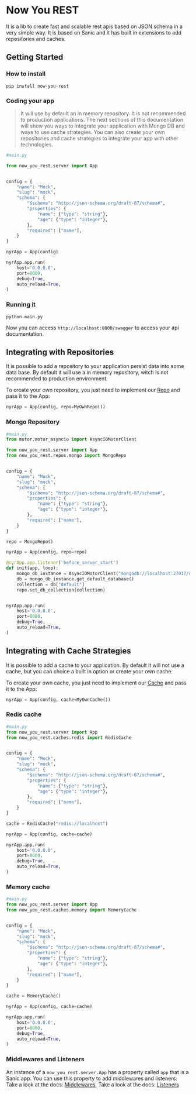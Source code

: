 # Now You REST

It is a lib to create fast and scalable rest apis based on JSON schema in a very simple way. 
It is based on Sanic and it has built in extensions to add repositories and caches.


## Getting Started

### How to install

`pip install now-you-rest`


### Coding your app

> It will use by default an in memory repository. It is not recommended to production applications. 
> The next sections of this documentation will show you ways to integrate your application with Mongo DB and ways to use cache strategies.
> You can also create your own repositories and cache strategies to integrate your app with other technologies.

```python
#main.py

from now_you_rest.server import App


config = {
    "name": "Mock",
    "slug": "mock",
    "schema": {
        "$schema": "http://json-schema.org/draft-07/schema#",
        "properties": {
            "name": {"type": "string"},
            "age": {"type": "integer"},
        },
        "required": ["name"],
    }
}

nyrApp = App(config)

nyrApp.app.run(
    host='0.0.0.0',
    port=8000,
    debug=True,
    auto_reload=True,
)
```


### Running it

`python main.py`

Now you can access `http://localhost:8000/swagger` to access your api documentation.


## Integrating with Repositories


It is possible to add a repository to your application persist data into some data base. 
By default it will use a in memory repository, witch is not recommended to production environment.

To create your own repository, you just need to implement our [Repo](https://gitlab.com/JeanPinzon/apify/-/blob/master/now_you_rest/repos/__init__.py#L16) and pass it to the App: 


```python
nyrApp = App(config, repo=MyOwnRepo())
```

### Mongo Repository

```python
#main.py
from motor.motor_asyncio import AsyncIOMotorClient

from now_you_rest.server import App
from now_you_rest.repos.mongo import MongoRepo


config = {
    "name": "Mock",
    "slug": "mock",
    "schema": {
        "$schema": "http://json-schema.org/draft-07/schema#",
        "properties": {
            "name": {"type": "string"},
            "age": {"type": "integer"},
        },
        "required": ["name"],
    }
}

repo = MongoRepo()

nyrApp = App(config, repo=repo)

@nyrApp.app.listener('before_server_start')
def init(app, loop):
    mongo_db_instance = AsyncIOMotorClient("mongodb://localhost:27017/db")
    db = mongo_db_instance.get_default_database()
    collection = db["default"]
    repo.set_db_collection(collection)


nyrApp.app.run(
    host='0.0.0.0',
    port=8000,
    debug=True,
    auto_reload=True,
)
```


## Integrating with Cache Strategies

It is possible to add a cache to your application. 
By default it will not use a cache, but you can choice a built in option or create your own cache.

To create your own cache, you just need to implement our [Cache](https://gitlab.com/JeanPinzon/apify/-/blob/master/now_you_rest/caches/__init__.py#L16) and pass it to the App: 


```python
nyrApp = App(config, cache=MyOwnCache())
```


### Redis cache

```python
#main.py
from now_you_rest.server import App
from now_you_rest.caches.redis import RedisCache


config = {
    "name": "Mock",
    "slug": "mock",
    "schema": {
        "$schema": "http://json-schema.org/draft-07/schema#",
        "properties": {
            "name": {"type": "string"},
            "age": {"type": "integer"},
        },
        "required": ["name"],
    }
}

cache = RedisCache("redis://localhost")

nyrApp = App(config, cache=cache)

nyrApp.app.run(
    host='0.0.0.0',
    port=8000,
    debug=True,
    auto_reload=True,
)
```


### Memory cache

```python
#main.py
from now_you_rest.server import App
from now_you_rest.caches.memory import MemoryCache


config = {
    "name": "Mock",
    "slug": "mock",
    "schema": {
        "$schema": "http://json-schema.org/draft-07/schema#",
        "properties": {
            "name": {"type": "string"},
            "age": {"type": "integer"},
        },
        "required": ["name"],
    }
}

cache = MemoryCache()

nyrApp = App(config, cache=cache)

nyrApp.app.run(
    host='0.0.0.0',
    port=8000,
    debug=True,
    auto_reload=True,
)
```

### Middlewares and Listeners

An instance of a `now_you_rest.server.App` has a property called `app` that is a Sanic app. You can use this property to add middlewares and listeners. 
Take a look at the docs: [Middlewares](https://sanicframework.org/guide/basics/middleware.html#attaching-middleware), 
Take a look at the docs: [Listeners](https://sanicframework.org/guide/basics/listeners.html)


